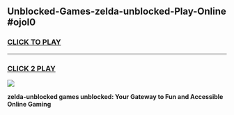 
## Unblocked-Games-zelda-unblocked-Play-Online #ojol0
<h3>
<a href="https://news.freeplayer.one?title=zelda-unblocked&ref=3">CLICK TO PLAY</a></h3>
<hr>

<h3>
<a href="https://news.freeplayer.one?title=zelda-unblocked&ref=3">CLICK 2 PLAY</a>
  
</h3>

<a href="https://news.freeplayer.one?title=zelda-unblocked&ref=3"><img src="https://clearcache.store/games.png"></a>


**zelda-unblocked games unblocked: Your Gateway to Fun and Accessible Online Gaming**
